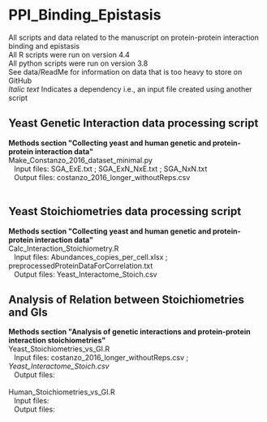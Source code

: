 # PPI_Binding_Epistasis
All scripts and data related to the manuscript on protein-protein interaction binding and epistasis <br>
All R scripts were run on version 4.4 <br>
All python scripts were run on version 3.8 <br>
See data/ReadMe for information on data that is too heavy to store on GitHub <br>
*Italic text* Indicates a dependency i.e., an input file created using another script
<br>
## Yeast Genetic Interaction data processing script
**Methods section "Collecting yeast and human genetic and protein-protein interaction data"** <br>
Make_Constanzo_2016_dataset_minimal.py <br>
&ensp; Input files: SGA_ExE.txt ; SGA_ExN_NxE.txt ; SGA_NxN.txt <br>
&ensp; Output files: costanzo_2016_longer_withoutReps.csv <br>
<br>
## Yeast Stoichiometries data processing script
**Methods section "Collecting yeast and human genetic and protein-protein interaction data"** <br>
Calc_Interaction_Stoichiometry.R <br>
&ensp; Input files: Abundances_copies_per_cell.xlsx ; preprocessedProteinDataForCorrelation.txt <br>
&ensp; Output files: Yeast_Interactome_Stoich.csv <br>

## Analysis of Relation between Stoichiometries and GIs
**Methods section "Analysis of genetic interactions and protein-protein interaction stoichiometries"** <br>
Yeast_Stoichiometries_vs_GI.R <br>
&ensp; Input files: costanzo_2016_longer_withoutReps.csv ; *Yeast_Interactome_Stoich.csv* <br>
&ensp; Output files:  <br>
<br>
Human_Stoichiometries_vs_GI.R <br>
&ensp; Input files:  <br>
&ensp; Output files:  <br>



